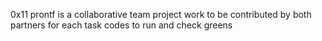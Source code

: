 0x11 prontf is a collaborative team project work to be contributed by both partners for each task codes to run and check greens
